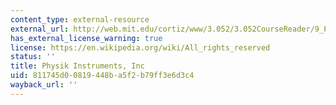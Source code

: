 ```yaml
---
content_type: external-resource
external_url: http://web.mit.edu/cortiz/www/3.052/3.052CourseReader/9_Piezo.pdf
has_external_license_warning: true
license: https://en.wikipedia.org/wiki/All_rights_reserved
status: ''
title: Physik Instruments, Inc
uid: 811745d0-0819-448b-a5f2-b79ff3e6d3c4
wayback_url: ''
---
```

